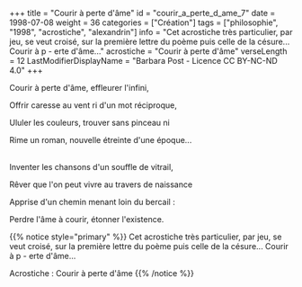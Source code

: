 +++
title = "Courir à perte d'âme"
id = "courir_a_perte_d_ame_7"
date = 1998-07-08
weight = 36
categories = ["Création"]
tags = ["philosophie", "1998", "acrostiche", "alexandrin"]
info = "Cet acrostiche très particulier, par jeu, se veut croisé, sur la première lettre du poème puis celle de la césure... Courir à p - erte d'âme..."
acrostiche = "Courir à perte d'âme"
verseLength = 12
LastModifierDisplayName = "Barbara Post - Licence CC BY-NC-ND 4.0"
+++

Courir à perte d'âme, effleurer l'infini,

Offrir caresse au vent ri d'un mot réciproque,

Ululer les couleurs, trouver sans pinceau ni

Rime un roman, nouvelle étreinte d'une époque...

 \
Inventer les chansons d'un souffle de vitrail,

Rêver que l'on peut vivre au travers de naissance

Apprise d'un chemin menant loin du bercail :

Perdre l'âme à courir, étonner l'existence.

{{% notice style="primary" %}}
Cet acrostiche très particulier, par jeu, se veut croisé, sur la première lettre du poème puis celle de la césure... Courir à p - erte d'âme...

Acrostiche : Courir à perte d'âme
{{% /notice %}}
